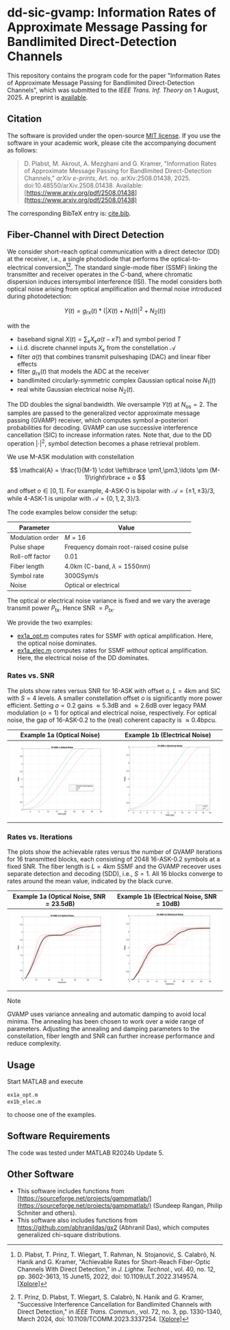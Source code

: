 # dd-sic-gvamp: Information Rates of Approximate Message Passing for Bandlimited Direct-Detection Channels

This repository contains the program code for the paper "Information Rates of Approximate Message Passing for Bandlimited Direct-Detection Channels", which was submitted to the *IEEE Trans. Inf. Theory* on 1 August, 2025. A preprint is [available](https://www.arxiv.org/pdf/2508.01438). 

## Citation

The software is provided under the open-source [MIT license](https://opensource.org/licenses/MIT). If you use the software in your academic work, please cite the accompanying document as follows: 

> D. Plabst, M. Akrout, A. Mezghani and G. Kramer, "Information Rates of Approximate Message Passing for Bandlimited Direct-Detection Channels," _arXiv e-prints_, Art. no. arXiv:2508.01438, 2025. doi:10.48550/arXiv.2508.01438. Available: [https://www.arxiv.org/pdf/2508.01438](https://www.arxiv.org/pdf/2508.01438)

The corresponding BibTeX entry is: [cite.bib](cite.bib).


## Fiber-Channel with Direct Detection 

We consider short-reach optical communication with a direct detector (DD) at the receiver, i.e., a single photodiode that performs the optical-to-electrical conversion[^1][^2]. The standard single-mode fiber (SSMF) linking the transmitter and receiver operates in the C-band, where chromatic dispersion induces intersymbol interference (ISI). The model considers both optical noise arising from optical amplification and thermal noise introduced during photodetection: 

$$
Y(t) =  g_\mathrm{rx}(t) * \left(\left\lvert X(t) + N_1(t)\right\rvert^2 + N_2(t) \right)
$$

with the 
- baseband signal $X(t) = \sum_\kappa X_\kappa  a(t-\kappa T)$  and symbol period $T$
- i.i.d. discrete channel inputs $X_\kappa$ from the constellation $\mathcal{A}$ 
- filter $a(t)$ that combines transmit pulseshaping (DAC) and linear fiber effects
- filter $g_\mathrm{rx}(t)$ that models the ADC at the receiver
- bandlimited circularly-symmetric complex Gaussian optical noise $N_1(t)$
- real white Gaussian electrical noise $N_2(t)$.

The DD doubles the signal bandwidth. We oversample $Y(t)$ at $N_\text{os} = 2$. The samples are passed to the generalized vector approximate message passing (GVAMP) receiver, which computes symbol a-posteriori probabilities for decoding. GVAMP can use successive interference cancellation (SIC) to increase information rates. Note that, due to the DD operation $|\cdot|^2$, symbol detection becomes a phase retrieval problem.

We use M-ASK modulation with constellation 

$$
 \mathcal{A} = 
    \frac{1}{M-1} \cdot \left\lbrace \pm1,\pm3,\ldots \pm (M-1)\right\rbrace + o
$$

and offset $o \in [0,1]$. For example, 4-ASK-0 is bipolar with $\mathcal{A} = \left\lbrace\pm 1, \pm 3\right\rbrace / 3$, while 4-ASK-1 is unipolar with $\mathcal{A} = \left\lbrace 0,1,2,3\right\rbrace / 3$.

The code examples below consider the setup:

Parameter                 | Value                         
| ------------------ |-------------------------- |
Modulation order          | $M = 16$
Pulse shape               | Frequency domain root-raised cosine pulse
Roll-off factor           | $0.01$
Fiber length              | $4.0  \mathrm{km}$ (C-band, $\lambda=1550 \mathrm{nm}$)
Symbol rate               | $300  \mathrm{GSym/s}$ 
Noise                     |  Optical or electrical   

The optical or electrical noise variance is fixed and we vary the average transmit power $P_\text{tx}$. Hence SNR $= P_\text{tx}$. 

We provide the two examples: 
- [ex1a_opt.m](ex1a_opt.m) computes rates for SSMF _with_ optical amplification. Here, the optical noise dominates.
- [ex1a_elec.m](ex1b_elec.m) computes rates for SSMF _without_ optical amplification. Here, the electrical noise of the DD dominates.


### Rates vs. SNR

The plots show rates versus SNR for 16-ASK with offset $o$, $L=4\mathrm{km}$ and SIC with $S=4$ levels. A smaller constellation offset $o$ is significantly more power efficient. Setting $o=0.2$ gains $\approx 5.3 \mathrm{dB}$ and $\approx 2.6 \mathrm{dB}$  over legacy PAM modulation ($o=1$)  for optical and  electrical noise, respectively. For optical noise, the gap of 16-ASK-0.2 to the (real) coherent capacity is $\approx 0.4\mathrm{bpcu}$.  

| Example 1a (Optical Noise) | Example 1b (Electrical Noise)|
|--------|--------|
| ![Example 1a](png/optical-16-ASK-o_rates.png) | ![Example 1b](png/electrical-16-ASK-o_rates.png) |


### Rates vs. Iterations

The plots show the achievable rates versus the number of GVAMP iterations for 16 transmitted blocks, each consisting of 2048 16-ASK-0.2 symbols at a fixed SNR. The fiber length is $L = 4\mathrm{km}$ SSMF and the GVAMP receover uses separate detection and decoding (SDD), i.e., $S = 1$. All 16 blocks converge to rates around the mean value, indicated by the black curve.


| Example 1a (Optical Noise, $\mathrm{SNR}=23.5 \mathrm{dB}$) | Example 1b (Electrical Noise, $\mathrm{SNR}=10 \mathrm{dB}$)|
|--------|--------|
| ![Example 1a](png/optical_16-ASK-0.2_SNR=23.5dB_SDD_rate_trace.png) | ![Example 1b](png/electrical_16-ASK-0.2_SNR=10dB_SDD_rate_trace.png) |


> [!NOTE]
> GVAMP uses variance annealing and automatic damping to avoid local minima. The annealing has been chosen to work over a wide range of parameters. Adjusting the annealing and damping parameters to the constellation, fiber length and SNR can further increase performance and reduce complexity. 


## Usage

Start MATLAB and execute 

    ex1a_opt.m   
    ex1b_elec.m

to choose one of the examples. 

[^1]: D. Plabst, T. Prinz, T. Wiegart, T. Rahman, N. Stojanović, S. Calabrò, N. Hanik and G. Kramer, "Achievable Rates for Short-Reach Fiber-Optic Channels With Direct Detection," in *J. Lightw. Technol.*, vol. 40, no. 12, pp. 3602-3613, 15 June15, 2022, doi: 10.1109/JLT.2022.3149574. [[Xplore]](https://ieeexplore.ieee.org/document/9707620)

[^2]: T. Prinz, D. Plabst, T. Wiegart, S. Calabrò, N. Hanik and G. Kramer, "Successive Interference Cancellation for Bandlimited Channels with Direct Detection," in *IEEE Trans. Commun.*, vol. 72, no. 3, pp. 1330-1340, March 2024, doi: 10.1109/TCOMM.2023.3337254.  [[Xplore]](https://ieeexplore.ieee.org/document/10328977)


## Software Requirements 

The code was tested under MATLAB R2024b Update 5. 

## Other Software 

- This software includes functions from [https://sourceforge.net/projects/gampmatlab/](https://sourceforge.net/projects/gampmatlab/) (Sundeep Rangan, Philip Schniter and others). 
- This software also includes functions from https://github.com/abhranildas/gx2 (Abhranil Das), which computes generalized chi-square distributions. 